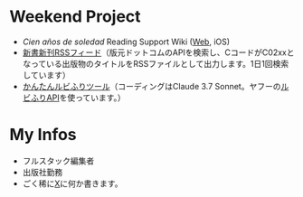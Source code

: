 # Weekend Project
- *Cien años de soledad* Reading Support Wiki ([Web](https://macondo.wiki/), iOS)
- [新書新刊RSSフィード](https://analekt.github.io/shinsho/index.xml)（版元ドットコムのAPIを検索し、CコードがC02xxとなっている出版物のタイトルをRSSファイルとして出力します。1日1回検索しています）
- [かんたんルビふりツール](https://yahoo-ruby-api-claude.vercel.app/)（コーディングはClaude 3.7 Sonnet。ヤフーの[ルビふりAPI](https://developer.yahoo.co.jp/webapi/jlp/furigana/v2/furigana.html)を使っています。）

# My Infos
- フルスタック編集者
- 出版社勤務
- ごく稀に[X](http://x.com/analekt)に何か書きます。
